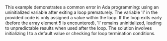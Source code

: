 This example demonstrates a common error in Ada programming: using an uninitialized variable after exiting a loop prematurely.  The variable 'I' in the provided code is only assigned a value within the loop. If the loop exits early (before the array element 5 is encountered), 'I' remains uninitialized, leading to unpredictable results when used after the loop.  The solution involves initializing I to a default value or checking for loop termination conditions.